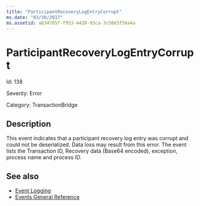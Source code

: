 ```yaml
---
title: "ParticipantRecoveryLogEntryCorrupt"
ms.date: "03/30/2017"
ms.assetid: ab34785f-f953-4428-93ca-3c50d3f50a4a
---
```

# ParticipantRecoveryLogEntryCorrupt
Id: 138  
  
 Severity: Error  
  
 Category: TransactionBridge  
  
## Description  
 This event indicates that a participant recovery log entry was corrupt and could not be deserialized. Data loss may result from this error. The event lists the Transaction ID, Recovery data (Base64 encoded), exception, process name and process ID.  
  
## See also

- [Event Logging](../../../../../docs/framework/wcf/diagnostics/event-logging/index.md)
- [Events General Reference](../../../../../docs/framework/wcf/diagnostics/event-logging/events-general-reference.md)
